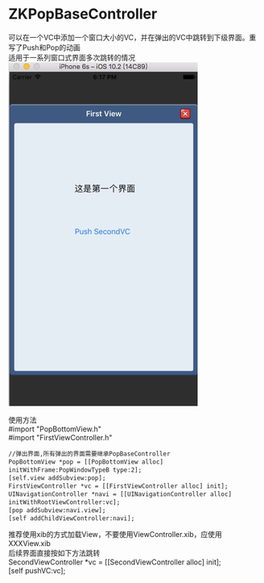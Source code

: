 # ZKPopBaseController
可以在一个VC中添加一个窗口大小的VC，并在弹出的VC中跳转到下级界面。重写了Push和Pop的动画  
适用于一系列窗口式界面多次跳转的情况
  ![](https://github.com/HelloiWorld/ZKPopBaseController/blob/master/ZKPopBaseController/0C14A91F-73F6-4680-8207-63E8FEF916F2.png)
  
  
  使用方法  
    #import "PopBottomView.h"  
    #import "FirstViewController.h"  
    
    //弹出界面,所有弹出的界面需要继承PopBaseController
    PopBottomView *pop = [[PopBottomView alloc] initWithFrame:PopWindowTypeB type:2];
    [self.view addSubview:pop];
    FirstViewController *vc = [[FirstViewController alloc] init];
    UINavigationController *navi = [[UINavigationController alloc] initWithRootViewController:vc];
    [pop addSubview:navi.view];
    [self addChildViewController:navi];

推荐使用xib的方式加载View，不要使用ViewController.xib，应使用XXXView.xib  
后续界面直接按如下方法跳转  
    SecondViewController *vc = [[SecondViewController alloc] init];    
    [self pushVC:vc];  
